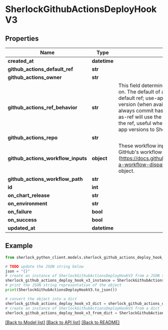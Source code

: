 # SherlockGithubActionsDeployHookV3


## Properties

Name | Type | Description | Notes
------------ | ------------- | ------------- | -------------
**created_at** | **datetime** |  | [optional] 
**github_actions_default_ref** | **str** |  | [optional] 
**github_actions_owner** | **str** |  | [optional] 
**github_actions_ref_behavior** | **str** | This field determines what git ref the workflow will be run on. The default of always-use-default-ref always uses the default ref; use-app-version-as-ref will use the app version (when available) as the ref, useful when versions are always commit hashes or tags; use-app-version-commit-as-ref will use the app version&#39;s commit (when available) as the ref, useful when the repo is configured to fully report app versions to Sherlock. | [optional] [default to 'always-use-default-ref']
**github_actions_repo** | **str** |  | [optional] 
**github_actions_workflow_inputs** | **object** | These workflow inputs will be passed statically as-is to GitHub&#39;s workflow dispatch API (https://docs.github.com/en/rest/actions/workflows#create-a-workflow-dispatch-event) as the &#x60;inputs&#x60; parameter object. | [optional] 
**github_actions_workflow_path** | **str** |  | [optional] 
**id** | **int** |  | [optional] 
**on_chart_release** | **str** |  | [optional] 
**on_environment** | **str** |  | [optional] 
**on_failure** | **bool** |  | [optional] 
**on_success** | **bool** |  | [optional] 
**updated_at** | **datetime** |  | [optional] 

## Example

```python
from sherlock_python_client.models.sherlock_github_actions_deploy_hook_v3 import SherlockGithubActionsDeployHookV3

# TODO update the JSON string below
json = "{}"
# create an instance of SherlockGithubActionsDeployHookV3 from a JSON string
sherlock_github_actions_deploy_hook_v3_instance = SherlockGithubActionsDeployHookV3.from_json(json)
# print the JSON string representation of the object
print(SherlockGithubActionsDeployHookV3.to_json())

# convert the object into a dict
sherlock_github_actions_deploy_hook_v3_dict = sherlock_github_actions_deploy_hook_v3_instance.to_dict()
# create an instance of SherlockGithubActionsDeployHookV3 from a dict
sherlock_github_actions_deploy_hook_v3_from_dict = SherlockGithubActionsDeployHookV3.from_dict(sherlock_github_actions_deploy_hook_v3_dict)
```
[[Back to Model list]](../README.md#documentation-for-models) [[Back to API list]](../README.md#documentation-for-api-endpoints) [[Back to README]](../README.md)


